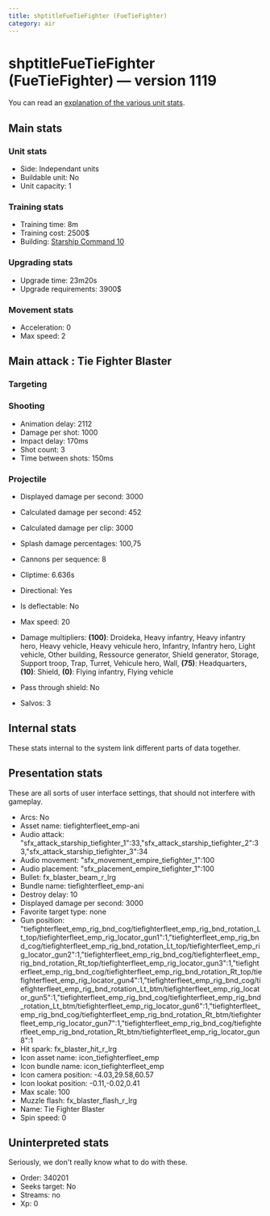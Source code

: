 ```yaml
---
title: shptitleFueTieFighter (FueTieFighter)
category: air
---
```


# shptitleFueTieFighter (FueTieFighter) — version 1119

You can read an [explanation  of the various unit stats](unitexplained.md).

## Main stats

### Unit stats

  * Side: Independant units
  * Buildable unit: No
  * Unit capacity: 1

### Training stats

  * Training time: 8m
  * Training cost: 2500$
  * Building: [Starship Command 10](empireFleetCommand.html)

### Upgrading stats

  * Upgrade time: 23m20s
  * Upgrade requirements: 3900$

### Movement stats

  * Acceleration: 0
  * Max speed: 2

## Main attack : Tie Fighter Blaster

### Targeting


### Shooting

  * Animation delay: 2112
  * Damage per shot: 1000
  * Impact delay: 170ms
  * Shot count: 3
  * Time between shots: 150ms

### Projectile

  * Displayed damage per second: 3000
  * Calculated damage per second: 452
  * Calculated damage per clip: 3000
  * Splash damage percentages: 100,75

  * Cannons per sequence: 8
  * Cliptime: 6.636s
  * Directional: Yes
  * Is deflectable: No
  * Max speed: 20
  * Damage multipliers: **(100)**: Droideka, Heavy infantry, Heavy infantry hero, Heavy vehicle, Heavy vehicule hero, Infantry, Infantry hero, Light vehicle, Other building, Ressource generator, Shield generator, Storage, Support troop, Trap, Turret, Vehicule hero, Wall, **(75)**: Headquarters, **(10)**: Shield, **(0)**: Flying infantry, Flying vehicle
  * Pass through shield: No
  * Salvos: 3

## Internal stats

These stats internal to the system link different parts of data together.


## Presentation stats

These are all sorts of user interface settings, that should not interfere with gameplay.

  * Arcs: No
  * Asset name: tiefighterfleet_emp-ani
  * Audio attack: "sfx_attack_starship_tiefighter_1":33,"sfx_attack_starship_tiefighter_2":33,"sfx_attack_starship_tiefighter_3":34
  * Audio movement: "sfx_movement_empire_tiefighter_1":100
  * Audio placement: "sfx_placement_empire_tiefighter_1":100
  * Bullet: fx_blaster_beam_r_lrg
  * Bundle name: tiefighterfleet_emp-ani
  * Destroy delay: 10
  * Displayed damage per second: 3000
  * Favorite target type: none
  * Gun position: "tiefighterfleet_emp_rig_bnd_cog/tiefighterfleet_emp_rig_bnd_rotation_Lt_top/tiefighterfleet_emp_rig_locator_gun1":1,"tiefighterfleet_emp_rig_bnd_cog/tiefighterfleet_emp_rig_bnd_rotation_Lt_top/tiefighterfleet_emp_rig_locator_gun2":1,"tiefighterfleet_emp_rig_bnd_cog/tiefighterfleet_emp_rig_bnd_rotation_Rt_top/tiefighterfleet_emp_rig_locator_gun3":1,"tiefighterfleet_emp_rig_bnd_cog/tiefighterfleet_emp_rig_bnd_rotation_Rt_top/tiefighterfleet_emp_rig_locator_gun4":1,"tiefighterfleet_emp_rig_bnd_cog/tiefighterfleet_emp_rig_bnd_rotation_Lt_btm/tiefighterfleet_emp_rig_locator_gun5":1,"tiefighterfleet_emp_rig_bnd_cog/tiefighterfleet_emp_rig_bnd_rotation_Lt_btm/tiefighterfleet_emp_rig_locator_gun6":1,"tiefighterfleet_emp_rig_bnd_cog/tiefighterfleet_emp_rig_bnd_rotation_Rt_btm/tiefighterfleet_emp_rig_locator_gun7":1,"tiefighterfleet_emp_rig_bnd_cog/tiefighterfleet_emp_rig_bnd_rotation_Rt_btm/tiefighterfleet_emp_rig_locator_gun8":1
  * Hit spark: fx_blaster_hit_r_lrg
  * Icon asset name: icon_tiefighterfleet_emp
  * Icon bundle name: icon_tiefighterfleet_emp
  * Icon camera position: -4.03,29.58,60.57
  * Icon lookat position: -0.11,-0.02,0.41
  * Max scale: 100
  * Muzzle flash: fx_blaster_flash_r_lrg
  * Name: Tie Fighter Blaster
  * Spin speed: 0

## Uninterpreted stats

Seriously, we don't really know what to do with these.

  * Order: 340201
  * Seeks target: No
  * Streams: no
  * Xp: 0

